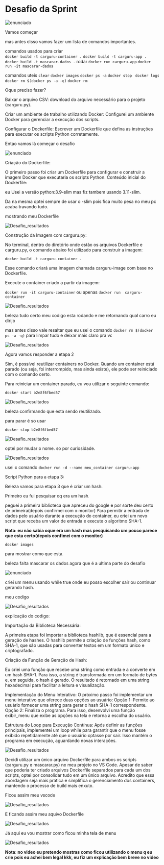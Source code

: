 # Desafio da Sprint 

![enunciado](../evidencias/desafio/enunciado/Desafio_enunciado1.png)

Vamos começar 

mas antes disso vamos fazer um lista de comandos importantes.

comandos usados para criar  
`docker build -t carguru-container .`
`docker build -t carguru-app .`
` docker build -t mascarar-dados .`
rodar 
`docker run carguru-app`
`docker run -it mascarar-dados`

comandos uteis
`clear`
`docker images`
`docker ps -a`
`docker stop `
`docker logs `
`docker rm $(docker ps -a -q)`
`docker rm `

Oque preciso fazer?

Baixar o arquivo CSV:  download do arquivo necessário para o projeto (carguru.py).

Criar um ambiente de trabalho utilizando Docker: Configurei um ambiente Docker para gerenciar a execução dos scripts.

Configurar o Dockerfile: Escrever um Dockerfile que defina as instruções para executar os scripts Python corretamente.

Entao vamos lá começar o desafio

![enunciado](../evidencias/desafio/enunciado/Desafio_enunciado2.png)

Criação do Dockerfile:

O primeiro passo foi criar um Dockerfile para configurar e construir a imagem Docker que executaria os scripts Python.
Conteúdo inicial do Dockerfile:

eu Usei a versão python:3.9-slim mas fiz tambem usando 3.11-slim.

Da na mesma optei sempre de usar o -slim pois fica muito pesa no meu pc acaba travando tudo.

mostrando meu Dockerfile

![Desafio_resultados](../evidencias/desafio/resultados/desafio_evidencia_1.1.png)

Construção da Imagem com carguru.py:

No terminal, dentro do diretório onde estão os arquivos Dockerfile e carguru.py, o comando abaixo foi utilizado para construir a imagem:

`docker build -t carguru-container .`

Esse comando criará uma imagem chamada carguru-image com base no Dockerfile.

Execute o container criado a partir da imagem:

`docker run -it carguru-container`
ou apenas
`docker run  carguru-container`

![Desafio_resultados](../evidencias/desafio/resultados/Desafio_resultados_2.png)


beleza tudo certo meu codigo esta rodando e me retornando qual carro eu dirijo 

mas antes disso vale resaltar que eu usei o comando `docker rm $(docker ps -a -q)` para limpar tudo e deixar mais claro pra vc

![Desafio_resultados](../evidencias/desafio/resultados/Desafio_resultados_3.png)


Agora vamos responder a etapa 2

Sim, é possível reutilizar containers no Docker. Quando um container está parado (ou seja, foi interrompido, mas ainda existe), ele pode ser reiniciado com o comando certo.

Para reiniciar um container parado, eu vou utilizar o seguinte comando:

`docker start b2e8f6fbed57`

![Desafio_resultados](../evidencias/desafio/resultados/Desafio_resultados_4.png)

beleza confirmando que esta sendo reutilizado.

para parar é so usar

`docker stop b2e8f6fbed57`

![Desafio_resultados](../evidencias/desafio/resultados/Desafio_resultados_5.png)

optei por mudar o nome. so por curiosidade.

![Desafio_resultados](../evidencias/desafio/resultados/Desafio_resultados_6.png)

usei o comando `docker run -d --name meu_container carguru-app`

Script Python para a etapa 3:

Beleza vamos para etapa 3 que é criar um hash.

Primeiro eu fui pesquisar oq era um hash.

peguei a primeira biblioteca que apreceu do google e por sorte deu certo de primeira(depois confirmei com o monitor)
Para permitir a entrada de dados pelo usuário durante a execução do container, eu criei um novo script que receba um valor de entrada e execute o algoritmo SHA-1.

**Nota: eu não sabia oque era um hash mas pesquisando um pouco parece que esta certo(depois confimei com o monitor)**

`docker images`

para mostrar como que esta.


beleza falta mascarar os dados agora que é a ultima parte do desafio

![enunciado](../evidencias/desafio/enunciado/Desafio_enunciado3.png)

criei um menu usando while true onde eu posso escolher sair ou continuar gerando hash. 

meu codigo

![Desafio_resultados](../evidencias/desafio/resultados/Desafio_resultados_16.png)

explicação do codigo:

Importação da Biblioteca Necessária:

A primeira etapa  foi importar a biblioteca hashlib, que é essencial para a geração de hashes. O hashlib permite a criação de funções hash, como SHA-1, que são usadas para converter textos em um formato único e criptografado.

Criação da Função de Geração de Hash:

Eu criei uma função que recebe uma string como entrada e a converte em um hash SHA-1. Para isso, a string é transformada em um formato de bytes e, em seguida, o hash é gerado. O resultado é retornado em uma string hexadecimal para facilitar a leitura e visualização.

Implementação do Menu Interativo:
O próximo passo foi implementar um menu interativo que oferece duas opções ao usuário:
Opção 1: Permite ao usuário fornecer uma string para gerar o hash SHA-1 correspondente.
Opção 2: Finaliza o programa.
Para isso, desenvolvi uma função exibir_menu que exibe as opções na tela e retorna a escolha do usuário.

Estrutura do Loop para Execução Contínua:
Após definir as funções principais, implementei um loop while para garantir que o menu fosse exibido repetidamente até que o usuário optasse por sair. Isso mantém o programa em execução, aguardando novas interações.


![Desafio_resultados](../evidencias/desafio/resultados/Desafio_resultados_10.2.png)

Decidi utilizar um único arquivo Dockerfile para ambos os scripts (carguru.py e mascarar.py) no meu projeto no VS Code. Apesar de saber que poderia ter criado arquivos Dockerfile separados para cada um dos scripts, optei por consolidar tudo em um único arquivo. Acredito que essa abordagem seja mais prática e simplifica o gerenciamento dos containers, mantendo o processo de build mais enxuto.

Ficou assim meu vscode

![Desafio_resultados](../evidencias/desafio/resultados/Desafio_resultados_10.1.png)

E ficando assim meu aquivo  Dockerfile 

![Desafio_resultados](../evidencias/desafio/resultados/Desafio_resultados_12.png)

Já aqui eu vou mostrar como ficou minha tela de menu

![Desafio_resultados](../evidencias/desafio/resultados/Desafio_resultados_15.png)

**Nota: no video eu pretendo mostras como ficou utilizando o menu q eu crie pois eu achei bem legal kkk, eu fiz um explicação bem breve no video**
